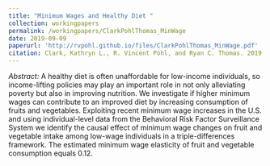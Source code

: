 ```yaml
---
title: "Minimum Wages and Healthy Diet "
collection: workingpapers
permalink: /workingpapers/ClarkPohlThomas_MinWage
date: 2019-09-09
paperurl: 'http://rvpohl.github.io/files/ClarkPohlThomas_MinWage.pdf'
citation: Clark, Kathryn L., R. Vincent Pohl, and Ryan C. Thomas. 2019. “Minimum Wages and Healthy Diet.” Unpublished manuscript.
---
```

<i>Abstract:</i> A healthy diet is often unaffordable for low-income individuals, so income-lifting policies may play an important role in not only alleviating poverty but also in improving nutrition. We investigate if higher minimum wages can contribute to an improved diet by increasing consumption of fruits and vegetables. Exploiting recent minimum wage increases in the U.S. and using individual-level data from the Behavioral Risk Factor Surveillance System we identify the causal effect of minimum wage changes on fruit and vegetable intake among low-wage individuals in a triple-differences framework. The estimated minimum wage elasticity of fruit and vegetable consumption equals 0.12.
